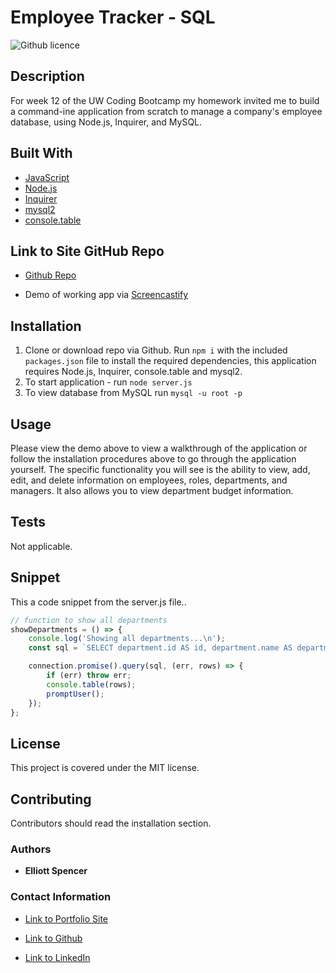 # Employee Tracker - SQL

![Github licence](http://img.shields.io/badge/license-MIT-blue.svg)

## Description

For week 12 of the UW Coding Bootcamp my homework invited me to build a command-ine application from scratch to manage a company's employee database, using Node.js, Inquirer, and MySQL.

## Built With

* [JavaScript](https://www.javascript.com/)
* [Node.js](https://nodejs.org/en/)
* [Inquirer](https://www.npmjs.com/package/inquirer)
* [mysql2](https://www.npmjs.com/package/mysql2)
* [console.table](https://www.npmjs.com/package/console.table)

## Link to Site GitHub Repo

* [Github Repo](https://github.com/spencee1315/hw_12)

* Demo of working app via [Screencastify](https://drive.google.com/file/d/1DPbdyFRElEfnic_uWUv0YaHEAJIzRyam/view)

## Installation 

1. Clone or download repo via Github. Run `npm i` with the included `packages.json` file to install the required dependencies, this application requires Node.js, Inquirer, console.table and mysql2.
2. To start application - run `node server.js`
3. To view database from MySQL run `mysql -u root -p`

## Usage 

Please view the demo above to view a walkthrough of the application or follow the installation procedures above to go through the application yourself. The specific functionality you will see is the ability to view, add, edit, and delete information on employees, roles, departments, and managers. It also allows you to view department budget information.

## Tests

Not applicable.

## Snippet
This a code snippet from the server.js file..

```javascript
// function to show all departments
showDepartments = () => {
    console.log('Showing all departments...\n');
    const sql = `SELECT department.id AS id, department.name AS department FROM department`;

    connection.promise().query(sql, (err, rows) => {
        if (err) throw err;
        console.table(rows);
        promptUser();
    });
};
```

## License 
This project is covered under the MIT license.

## Contributing 
Contributors should read the installation section. 

### Authors

* **Elliott Spencer**

### Contact Information

* [Link to Portfolio Site](https://spencee1315.github.io/hw_wk2/)

* [Link to Github](https://github.com/spencee1315)

* [Link to LinkedIn](https://www.linkedin.com/in/elliott-spencer-886a9818/)
